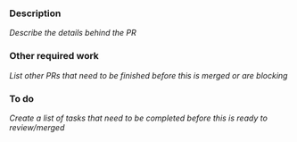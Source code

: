### Description
*Describe the details behind the PR*

### Other required work
*List other PRs that need to be finished before this is merged or are blocking*

### To do
*Create a list of tasks that need to be completed before this is ready to review/merged*
